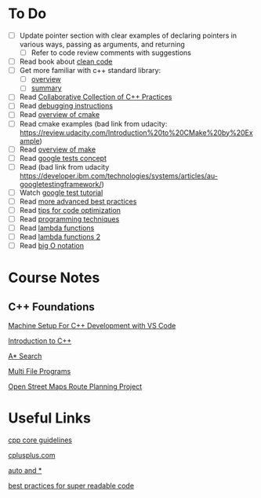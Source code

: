 # To Do
- [ ] Update pointer section with clear examples of declaring pointers in various ways, passing as arguments, and returning
  - [ ] Refer to code review comments with suggestions
- [ ] Read book about [clean code](https://www.amazon.com/dp/0132350882)
- [ ] Get more familiar with c++ standard library:
  - [ ] [overview](https://en.wikipedia.org/wiki/C%2B%2B_Standard_Library)
  - [ ] [summary](https://medium.com/@huytrongnguyen1985/lessons-learnt-from-the-clean-code-robert-c-martin-cecbe2b09139)
- [ ] Read [Collaborative Collection of C++ Practices](https://github.com/cpp-best-practices/cppbestpractices)
- [ ] Read [debugging instructions](https://knowledge.udacity.com/questions/267563#267762)
- [ ] Read [overview of cmake](https://cmake.org/overview/)
- [ ] Read cmake examples (bad link from udacity: https://review.udacity.com/Introduction%20to%20CMake%20by%20Example)
- [ ] Read [overview of make](https://www.gnu.org/software/make/)
- [ ] Read [google tests concept](https://chromium.googlesource.com/external/github.com/google/googletest/+/refs/tags/release-1.8.0/googletest/docs/Primer.md)
- [ ] Read (bad link from udacity https://developer.ibm.com/technologies/systems/articles/au-googletestingframework/)
- [ ] Watch [google test tutorial](https://www.youtube.com/watch?v=16FI1-d2P4E)
- [ ] Read [more advanced best practices](https://hackernoon.com/few-simple-rules-for-good-coding-my-15-years-experience-96cb29d4acd9)
- [ ] Read [tips for code optimization](http://www.thegeekstuff.com/2015/01/c-cpp-code-optimization/)
- [ ] Read [programming techniques](http://www.whigg.ac.cn/resource/program/CPP/201010/P020101023562491092566.pdf)
- [ ] Read [lambda functions](https://en.cppreference.com/w/cpp/language/lambda)
- [ ] Read [lambda functions 2](https://docs.microsoft.com/en-us/cpp/cpp/lambda-expressions-in-cpp?view=vs-2019)
- [ ] Read [big O notation](https://www.freecodecamp.org/news/big-o-notation-why-it-matters-and-why-it-doesnt-1674cfa8a23c/)

# Course Notes
## C++ Foundations

[Machine Setup For C++ Development with VS Code](0_cpp_foundations/0_welcome/machine_configuration.md)

[Introduction to C++](0_cpp_foundations/1_introduction_to_cpp/introduction_to_cpp_notes.md)

[A* Search](0_cpp_foundations/2_astar_search/a*_search_notes.md)

[Multi File Programs](0_cpp_foundations/3_multi_file_programs/multi_file_program_notes.md)

[Open Street Maps Route Planning Project](0_cpp_foundations/4_route_planner_project/route_planning_notes.md)

# Useful Links
[cpp core guidelines](https://github.com/isocpp/CppCoreGuidelines)

[cplusplus.com](https://cplusplus.com)

[auto and *](https://stackoverflow.com/questions/12773257/does-auto-type-assignments-of-a-pointer-in-c11-require)

[best practices for super readable code](https://webdesign.tutsplus.com/tutorials/top-15-best-practices-for-writing-super-readable-code--net-8118)
